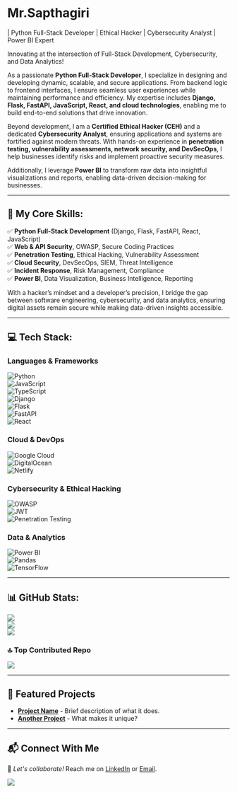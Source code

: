 # Mr.Sapthagiri 
| Python Full-Stack Developer | Ethical Hacker | Cybersecurity Analyst | Power BI Expert 

Innovating at the intersection of Full-Stack Development, Cybersecurity, and Data Analytics!

As a passionate **Python Full-Stack Developer**, I specialize in designing and developing dynamic, scalable, and secure applications. From backend logic to frontend interfaces, I ensure seamless user experiences while maintaining performance and efficiency. My expertise includes **Django, Flask, FastAPI, JavaScript, React, and cloud technologies**, enabling me to build end-to-end solutions that drive innovation.

Beyond development, I am a **Certified Ethical Hacker (CEH)** and a dedicated **Cybersecurity Analyst**, ensuring applications and systems are fortified against modern threats. With hands-on experience in **penetration testing, vulnerability assessments, network security, and DevSecOps**, I help businesses identify risks and implement proactive security measures.

Additionally, I leverage **Power BI** to transform raw data into insightful visualizations and reports, enabling data-driven decision-making for businesses.

---

## 🔹 My Core Skills:

✅ **Python Full-Stack Development** (Django, Flask, FastAPI, React, JavaScript)  
✅ **Web & API Security**, OWASP, Secure Coding Practices  
✅ **Penetration Testing**, Ethical Hacking, Vulnerability Assessment  
✅ **Cloud Security**, DevSecOps, SIEM, Threat Intelligence  
✅ **Incident Response**, Risk Management, Compliance  
✅ **Power BI**, Data Visualization, Business Intelligence, Reporting  

With a hacker’s mindset and a developer’s precision, I bridge the gap between software engineering, cybersecurity, and data analytics, ensuring digital assets remain secure while making data-driven insights accessible.

---

## 💻 Tech Stack:

### **Languages & Frameworks**
![Python](https://img.shields.io/badge/python-3670A0?style=flat-square&logo=python&logoColor=ffdd54)  
![JavaScript](https://img.shields.io/badge/javascript-%23323330.svg?style=flat-square&logo=javascript&logoColor=%23F7DF1E)  
![TypeScript](https://img.shields.io/badge/typescript-%23007ACC.svg?style=flat-square&logo=typescript&logoColor=white)  
![Django](https://img.shields.io/badge/django-%23092E20.svg?style=flat-square&logo=django&logoColor=white)  
![Flask](https://img.shields.io/badge/flask-%23000.svg?style=flat-square&logo=flask&logoColor=white)  
![FastAPI](https://img.shields.io/badge/FastAPI-005571?style=flat-square&logo=fastapi)  
![React](https://img.shields.io/badge/react-%2320232a.svg?style=flat-square&logo=react&logoColor=%2361DAFB)  

### **Cloud & DevOps**
![Google Cloud](https://img.shields.io/badge/GoogleCloud-%234285F4.svg?style=flat-square&logo=google-cloud&logoColor=white)  
![DigitalOcean](https://img.shields.io/badge/DigitalOcean-%230167ff.svg?style=flat-square&logo=digitalOcean&logoColor=white)  
![Netlify](https://img.shields.io/badge/netlify-%23000000.svg?style=flat-square&logo=netlify&logoColor=#00C7B7)  

### **Cybersecurity & Ethical Hacking**
![OWASP](https://img.shields.io/badge/OWASP-%23blue.svg?style=flat-square&logo=owasp&logoColor=white)  
![JWT](https://img.shields.io/badge/JWT-black?style=flat-square&logo=JSON%20web%20tokens)  
![Penetration Testing](https://img.shields.io/badge/PenTesting-%23red.svg?style=flat-square&logo=security)  

### **Data & Analytics**
![Power BI](https://img.shields.io/badge/PowerBI-%23F2C811.svg?style=flat-square&logo=powerbi&logoColor=black)  
![Pandas](https://img.shields.io/badge/pandas-%23150458.svg?style=flat-square&logo=pandas&logoColor=white)  
![TensorFlow](https://img.shields.io/badge/TensorFlow-%23FF6F00.svg?style=flat-square&logo=TensorFlow&logoColor=white)  

---

## 📊 GitHub Stats:
![](https://github-readme-stats.vercel.app/api?username=Sapthagiri&theme=dark&hide_border=false&include_all_commits=false&count_private=false)  
![](https://nirzak-streak-stats.vercel.app/?user=Sapthagiri&theme=dark&hide_border=false)  
![](https://github-readme-stats.vercel.app/api/top-langs/?username=Sapthagiri&theme=dark&hide_border=false&include_all_commits=false&count_private=false&layout=compact)  

### 🔝 Top Contributed Repo
![](https://github-contributor-stats.vercel.app/api?username=Sapthagiri&limit=5&theme=dark&combine_all_yearly_contributions=true)  

---

## 📌 Featured Projects
- [**Project Name**](#) - Brief description of what it does.  
- [**Another Project**](#) - What makes it unique?  

---

## 📬 Connect With Me
💬 *Let's collaborate!* Reach me on [LinkedIn](#) or [Email](#).  

[![](https://visitcount.itsvg.in/api?id=Sapthagiri&icon=1&color=3)](https://visitcount.itsvg.in)

